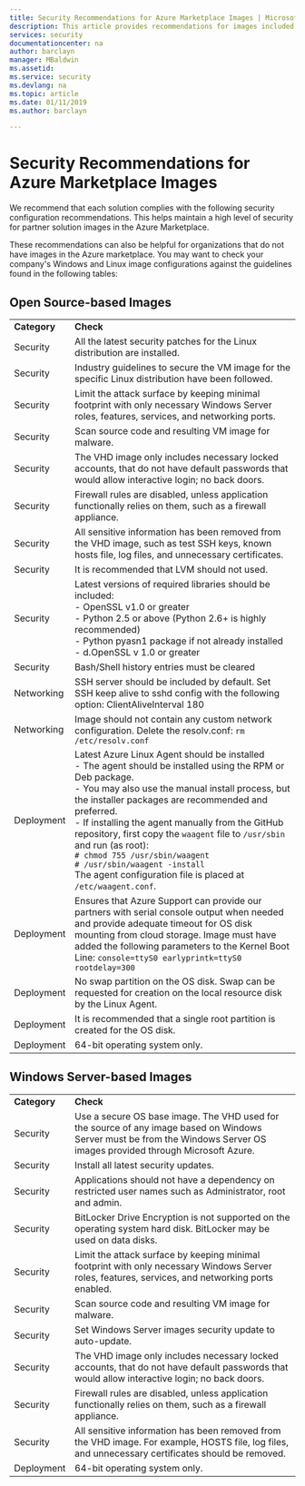 ```yaml
---
title: Security Recommendations for Azure Marketplace Images | Microsoft Docs
description: This article provides recommendations for images included in the market place
services: security
documentationcenter: na
author: barclayn
manager: MBaldwin
ms.assetid: 
ms.service: security
ms.devlang: na
ms.topic: article
ms.date: 01/11/2019
ms.author: barclayn

---
```

# Security Recommendations for Azure Marketplace Images

We recommend that each solution complies with the following security configuration recommendations. This helps maintain a high level of security for partner solution images in the Azure Marketplace.

These recommendations can also be helpful for organizations that do not have images in the Azure marketplace. You may want to check your company's Windows and Linux image configurations against the guidelines found in the following tables:

## Open Source-based Images

|||
|--------------------------------------------------------------|----------------------------------------------------------------------------------------------------------------------------------------------------------------------------------------------------------------------------------------------------------------------------------------|
| **Category**                                                 | **Check**                                                                                                                                                                                                                                                                              |
| Security                                                     | All the latest security patches for the Linux distribution are installed.                                                                                                                                                                                                              |
| Security                                                     | Industry guidelines to secure the VM image for the specific Linux distribution have been followed.                                                                                                                                                                                     |
| Security                                                     | Limit the attack surface by keeping minimal footprint with only necessary Windows Server roles, features, services, and networking ports.                                                                                                                                               |
| Security                                                     | Scan source code and resulting VM image for malware.                                                                                                                                                                                                                                   |
| Security                                                     | The VHD image only includes necessary locked accounts, that do not have default passwords that would allow interactive login; no back doors.                                                                                                                                           |
| Security                                                     | Firewall rules are disabled, unless application functionally relies on them, such as a firewall appliance.                                                                                                                                                                             |
| Security                                                     | All sensitive information has been removed from the VHD image, such as test SSH keys, known hosts file, log files, and unnecessary certificates.                                                                                                                                       |
| Security                                                     | It is recommended that LVM should not used.                                                                                                                                                                                                                                            |
| Security                                                     | Latest versions of required libraries should be included: </br> - OpenSSL v1.0 or greater </br> - Python 2.5 or above (Python 2.6+ is highly recommended) </br> - Python pyasn1 package if not already installed </br> - d.OpenSSL v 1.0 or greater                                                                |
| Security                                                     | Bash/Shell history entries must be cleared                                                                                                                                                                                                                                             |
| Networking                                                   | SSH server should be included by default. Set SSH keep alive to sshd config with the following option: ClientAliveInterval 180                                                                                                                                                        |
| Networking                                                   | Image should not contain any custom network configuration. Delete the resolv.conf: `rm /etc/resolv.conf`                                                                                                                                                                                |
| Deployment                                                   | Latest Azure Linux Agent should be installed </br> -  The agent should be installed using the RPM or Deb package.  </br> - You may also use the manual install process, but the installer packages are recommended and preferred. </br> - If installing the agent manually from the GitHub repository, first copy the `waagent` file to `/usr/sbin` and run (as root): </br>`# chmod 755 /usr/sbin/waagent` </br>`# /usr/sbin/waagent -install` </br>The agent configuration file is placed at `/etc/waagent.conf`.    |
| Deployment                                                   | Ensures that Azure Support can provide our partners with serial console output when needed and provide adequate timeout for OS disk mounting from cloud storage. Image must have added the following parameters to the Kernel Boot Line: `console=ttyS0 earlyprintk=ttyS0 rootdelay=300` |
| Deployment                                                   | No swap partition on the OS disk. Swap can be requested for creation on the local resource disk by the Linux Agent.         |
| Deployment                                                   | It is recommended that a single root partition is created for the OS disk.      |
| Deployment                                                   | 64-bit operating system only.                                                                                                                                                                                                                                                          |

## Windows Server-based Images

|||
|-------------| -------------------------|
| **Category**                                                     | **Check**                                                                                                                                                                |
| Security                                                         | Use a secure OS base image. The VHD used for the source of any image based on Windows Server must be from the Windows Server OS images provided through Microsoft Azure. |
| Security                                                         | Install all latest security updates.                                                                                                                                     |
| Security                                                         | Applications should not have a dependency on restricted user names such as Administrator, root and admin.                                                                |
| Security                                                         | BitLocker Drive Encryption is not supported on the operating system hard disk. BitLocker may be used on data disks.                                                            |
| Security                                                         | Limit the attack surface by keeping minimal footprint with only necessary Windows Server roles, features, services, and networking ports enabled.                         |
| Security                                                         | Scan source code and resulting VM image for malware.                                                                                                                     |
| Security                                                         | Set Windows Server images security update to auto-update.                                                                                                                |
| Security                                                         | The VHD image only includes necessary locked accounts, that do not have default passwords that would allow interactive login; no back doors.                             |
| Security                                                         | Firewall rules are disabled, unless application functionally relies on them, such as a firewall appliance.                                                               |
| Security                                                         | All sensitive information has been removed from the VHD image. For example, HOSTS file, log files, and unnecessary certificates should be removed.                                              |
| Deployment                                                       | 64-bit operating system only.                            |
